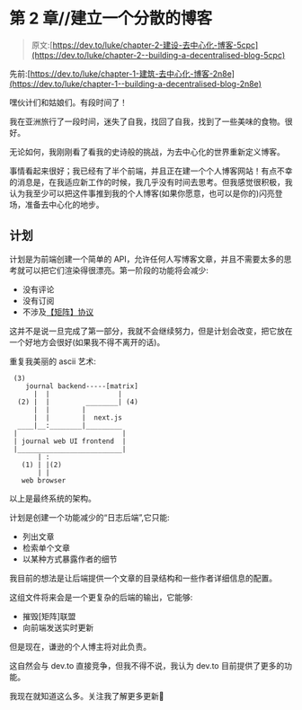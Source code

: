 # 第 2 章//建立一个分散的博客

> 原文:[https://dev.to/luke/chapter-2-建设-去中心化-博客-5cpc](https://dev.to/luke/chapter-2--building-a-decentralised-blog-5cpc)

先前:[https://dev.to/luke/chapter-1-建筑-去中心化-博客-2n8e](https://dev.to/luke/chapter-1--building-a-decentralised-blog-2n8e)

嘿伙计们和姑娘们。有段时间了！

我在亚洲旅行了一段时间，迷失了自我，找回了自我，找到了一些美味的食物。很好。

无论如何，我刚刚看了看我的史诗般的挑战，为去中心化的世界重新定义博客。

事情看起来很好；我已经有了半个前端，并且正在建一个个人博客网站！有点不幸的消息是，在我适应新工作的时候，我几乎没有时间去思考。但我感觉很积极，我认为我至少可以把这件事推到我的个人博客(如果你愿意，也可以是你的)闪亮登场，准备去中心化的地步。

## 计划

计划是为前端创建一个简单的 API，允许任何人写博客文章，并且不需要太多的思考就可以把它们渲染得很漂亮。第一阶段的功能将会减少:

*   没有评论
*   没有订阅
*   不涉及[【矩阵】协议](https://matrix.org)

这并不是说一旦完成了第一部分，我就不会继续努力，但是计划会改变，把它放在一个好地方会很好(如果我不得不离开的话)。

重复我美丽的 ascii 艺术:

```
 (3) 
    journal backend-----[matrix]
      |  |                 |
  (2) |  |         ________| (4)
      |  |        |  
      |  |        |  next.js
  ____|__:________|_________
 |                          |
 | journal web UI frontend  |
 |__________________________|
       | :
   (1) | |(2)
       | |
   web browser 
```

以上是最终系统的架构。

计划是创建一个功能减少的“日志后端”,它只能:

*   列出文章
*   检索单个文章
*   以某种方式暴露作者的细节

我目前的想法是让后端提供一个文章的目录结构和一些作者详细信息的配置。

这组文件将来会是一个更复杂的后端的输出，它能够:

*   摧毁[矩阵]联盟
*   向前端发送实时更新

但是现在，谦逊的个人博主将对此负责。

这自然会与 dev.to 直接竞争，但我不得不说，我认为 dev.to 目前提供了更多的功能。

我现在就知道这么多。关注我了解更多更新🚀